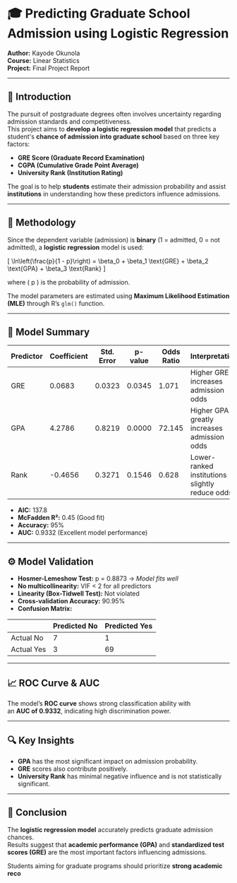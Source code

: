 # 🎓 Predicting Graduate School Admission using Logistic Regression

**Author:** Kayode Okunola  
**Course:** Linear Statistics  
**Project:** Final Project Report  

---

## 📘 Introduction

The pursuit of postgraduate degrees often involves uncertainty regarding admission standards and competitiveness.  
This project aims to **develop a logistic regression model** that predicts a student's **chance of admission into graduate school** based on three key factors:

- **GRE Score (Graduate Record Examination)**  
- **CGPA (Cumulative Grade Point Average)**  
- **University Rank (Institution Rating)**  

The goal is to help **students** estimate their admission probability and assist **institutions** in understanding how these predictors influence admissions.

---

## 🧮 Methodology

Since the dependent variable (admission) is **binary** (1 = admitted, 0 = not admitted), a **logistic regression** model is used:

\[
\ln\left(\frac{p}{1 - p}\right) = \beta_0 + \beta_1 \text{GRE} + \beta_2 \text{GPA} + \beta_3 \text{Rank}
\]

where \( p \) is the probability of admission.

The model parameters are estimated using **Maximum Likelihood Estimation (MLE)** through R’s `glm()` function.

---

## 🧩 Model Summary

| Predictor | Coefficient | Std. Error | p-value | Odds Ratio | Interpretation |
|------------|--------------|-------------|-----------|--------------|----------------|
| GRE        | 0.0683       | 0.0323      | 0.0345    | 1.071        | Higher GRE increases admission odds |
| GPA        | 4.2786       | 0.8219      | 0.0000    | 72.145       | Higher GPA greatly increases admission odds |
| Rank       | -0.4656      | 0.3271      | 0.1546    | 0.628        | Lower-ranked institutions slightly reduce odds |

- **AIC:** 137.8  
- **McFadden R²:** 0.45 (Good fit)  
- **Accuracy:** 95%  
- **AUC:** 0.9332 (Excellent model performance)

---

## ⚙️ Model Validation

- **Hosmer-Lemeshow Test:** p = 0.8873 → *Model fits well*  
- **No multicollinearity:** VIF < 2 for all predictors  
- **Linearity (Box-Tidwell Test):** Not violated  
- **Cross-validation Accuracy:** 90.95%  
- **Confusion Matrix:**  

|                | Predicted No | Predicted Yes |
|----------------|--------------|----------------|
| Actual No      | 7            | 1              |
| Actual Yes     | 3            | 69             |

---

## 📈 ROC Curve & AUC

The model’s **ROC curve** shows strong classification ability with  
an **AUC of 0.9332**, indicating high discrimination power.

---

## 🔍 Key Insights

- **GPA** has the most significant impact on admission probability.  
- **GRE** scores also contribute positively.  
- **University Rank** has minimal negative influence and is not statistically significant.

---

## 🧠 Conclusion

The **logistic regression model** accurately predicts graduate admission chances.  
Results suggest that **academic performance (GPA)** and **standardized test scores (GRE)** are the most important factors influencing admissions.  

Students aiming for graduate programs should prioritize **strong academic reco**
